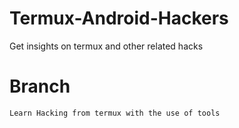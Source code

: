 # Termux-Android-Hackers
Get insights on termux and other related hacks

# Branch

```Learn Hacking from termux with the use of tools```
